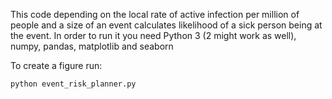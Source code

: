 This code depending on the local rate of active infection per million of people and a size 
of an event calculates likelihood of a sick person being at the event.
In order to run it you need Python 3 (2 might work as well), numpy, pandas, matplotlib and seaborn

To create a figure run:

```python event_risk_planner.py```


